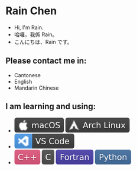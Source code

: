 # Rain Chen

- Hi, I'm Rain.
- 哈囉，我係 Rain。
- こんにちは、Rain です。

## Please contact me in:

- Cantonese
- English
- Mandarin Chinese

## I am learning and using:

- ![macOS](./img/macOS-3E3E3E.svg) ![ArchLinux](./img/Arch_Linux-3E3E3E.svg)
- ![VScode](./img/VS_Code-3E3E3E.svg)
- ![C++](./img/C++-E1587E.svg) ![C](./img/C-4E4E4E.svg) ![Fortran](./img/Fortran-4C41AB.svg) ![Python](./img/Python-4571A1.svg)

